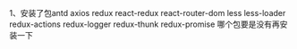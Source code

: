 1、安装了包antd axios redux react-redux react-router-dom less less-loader redux-actions redux-logger redux-thunk redux-promise 哪个包要是没有再安装一下
